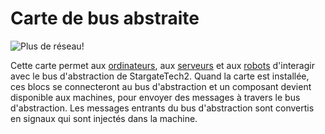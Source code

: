 # Carte de bus abstraite

![Plus de réseau!](oredict:opencomputers:abstractBusCard)

Cette carte permet aux [ordinateurs](../general/computer.md), aux [serveurs](server1.md) et aux [robots](../block/robot.md) d'interagir avec le bus d'abstraction de StargateTech2. Quand la carte est installée, ces blocs se connecteront au bus d'abstraction et un composant devient disponible aux machines, pour envoyer des messages à travers le bus d'abstraction. Les messages entrants du bus d'abstraction sont convertis en signaux qui sont injectés dans la machine.
